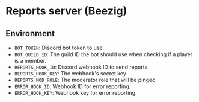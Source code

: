 <!--
 Copyright (C) 2019 Beezig (RoccoDev, ItsNiklass)
 
 This file is part of "Bot/Reports server (Beezig)".
 
 "Bot/Reports server (Beezig)" is free software: you can redistribute it and/or modify
 it under the terms of the GNU General Public License as published by
 the Free Software Foundation, either version 3 of the License, or
 (at your option) any later version.
 
 "Bot/Reports server (Beezig)" is distributed in the hope that it will be useful,
 but WITHOUT ANY WARRANTY; without even the implied warranty of
 MERCHANTABILITY or FITNESS FOR A PARTICULAR PURPOSE.  See the
 GNU General Public License for more details.
 
 You should have received a copy of the GNU General Public License
 along with "Bot/Reports server (Beezig)".  If not, see <http://www.gnu.org/licenses/>.
-->

# Reports server (Beezig)

## Environment
* `BOT_TOKEN`: Discord bot token to use.
* `BOT_GUILD_ID`: The guild ID the bot should use when checking if a player is a member.
* `REPORTS_HOOK_ID`: Discord webhook ID to send reports.
* `REPORTS_HOOK_KEY`: The webhook's secret key.
* `REPORTS_MOD_ROLE`: The moderator role that will be pinged.
* `ERROR_HOOK_ID`: Webhook ID for error reporting.
* `ERROR_HOOK_KEY`: Webhook key for error reporting.
